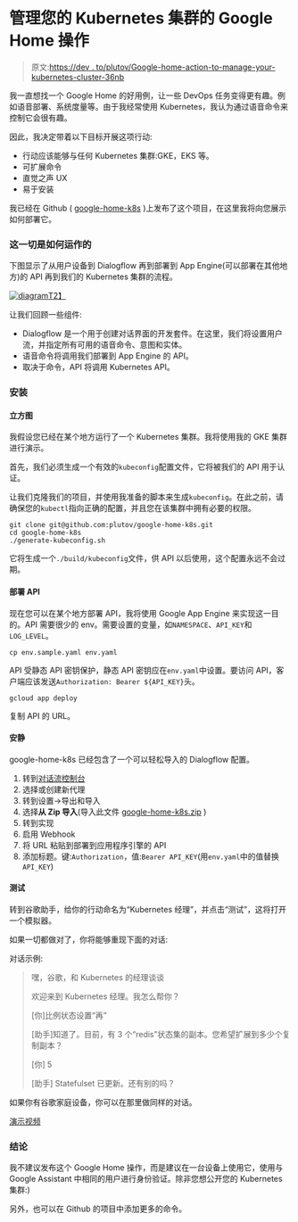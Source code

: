 # 管理您的 Kubernetes 集群的 Google Home 操作

> 原文:[https://dev . to/plutov/Google-home-action-to-manage-your-kubernetes-cluster-36nb](https://dev.to/plutov/google-home-action-to-manage-your-kubernetes-cluster-36nb)

我一直想找一个 Google Home 的好用例，让一些 DevOps 任务变得更有趣。例如语音部署、系统度量等。由于我经常使用 Kubernetes，我认为通过语音命令来控制它会很有趣。

因此，我决定带着以下目标开展这项行动:

*   行动应该能够与任何 Kubernetes 集群:GKE，EKS 等。
*   可扩展命令
*   直觉之声 UX
*   易于安装

我已经在 Github ( [google-home-k8s](https://github.com/plutov/google-home-k8s) )上发布了这个项目，在这里我将向您展示如何部署它。

### [](#how-it-all-works)这一切是如何运作的

下图显示了从用户设备到 Dialogflow 再到部署到 App Engine(可以部署在其他地方)的 API 再到我们的 Kubernetes 集群的流程。

[![diagram](../Images/550a11624e3958bb199d5b74e7a4067a.png)T2】](https://res.cloudinary.com/practicaldev/image/fetch/s--H42F5-PR--/c_limit%2Cf_auto%2Cfl_progressive%2Cq_auto%2Cw_880/https://raw.githubusercontent.com/plutov/packagemain/master/17-google-home-k8s/diagram.png)

让我们回顾一些组件:

*   Dialogflow 是一个用于创建对话界面的开发套件。在这里，我们将设置用户流，并指定所有可用的语音命令、意图和实体。
*   语音命令将调用我们部署到 App Engine 的 API。
*   取决于命令，API 将调用 Kubernetes API。

### [](#installation)安装

#### [](#kubeconfig)立方图

我假设您已经在某个地方运行了一个 Kubernetes 集群。我将使用我的 GKE 集群进行演示。

首先，我们必须生成一个有效的`kubeconfig`配置文件，它将被我们的 API 用于认证。

让我们克隆我们的项目，并使用我准备的脚本来生成`kubeconfig`。在此之前，请确保您的`kubectl`指向正确的配置，并且您在该集群中拥有必要的权限。

```
git clone git@github.com:plutov/google-home-k8s.git
cd google-home-k8s
./generate-kubeconfig.sh 
```

它将生成一个`./build/kubeconfig`文件，供 API 以后使用，这个配置永远不会过期。

#### [](#deploy-api)部署 API

现在您可以在某个地方部署 API，我将使用 Google App Engine 来实现这一目的。API 需要很少的 env。需要设置的变量，如`NAMESPACE`、`API_KEY`和`LOG_LEVEL`。

```
cp env.sample.yaml env.yaml 
```

API 受静态 API 密钥保护，静态 API 密钥应在`env.yaml`中设置。要访问 API，客户端应该发送`Authorization: Bearer ${API_KEY}`头。

```
gcloud app deploy 
```

复制 API 的 URL。

#### [](#dialogflow)安静

google-home-k8s 已经包含了一个可以轻松导入的 Dialogflow 配置。

1.  转到[对话流控制台](https://console.dialogflow.com/)
2.  选择或创建新代理
3.  转到设置->导出和导入
4.  选择**从 Zip 导入**(导入此文件 [google-home-k8s.zip](https://raw.githubusercontent.com/plutov/google-home-k8s/master/google-home-k8s.zip) )
5.  转到实现
6.  启用 Webhook
7.  将 URL 粘贴到部署到应用程序引擎的 API
8.  添加标题。键:`Authorization`，值:`Bearer API_KEY`(用`env.yaml`中的值替换`API_KEY`)

#### [](#test)测试

转到谷歌助手，给你的行动命名为“Kubernetes 经理”，并点击“测试”，这将打开一个模拟器。

如果一切都做对了，你将能够重现下面的对话:

对话示例:

> 嘿，谷歌，和 Kubernetes 的经理谈谈
> 
> 欢迎来到 Kubernetes 经理。我怎么帮你？
> 
> [你]比例状态设置“再”
> 
> [助手]知道了。目前，有 3 个“redis”状态集的副本。您希望扩展到多少个复制副本？
> 
> [你] 5
> 
> [助手] Statefulset 已更新。还有别的吗？

如果你有谷歌家庭设备，你可以在那里做同样的对话。

[演示视频](https://youtu.be/GJz02DrYWag)

### [](#conclusion)结论

我不建议发布这个 Google Home 操作，而是建议在一台设备上使用它，使用与 Google Assistant 中相同的用户进行身份验证。除非您想公开您的 Kubernetes 集群:)

另外，也可以在 Github 的项目中添加更多的命令。